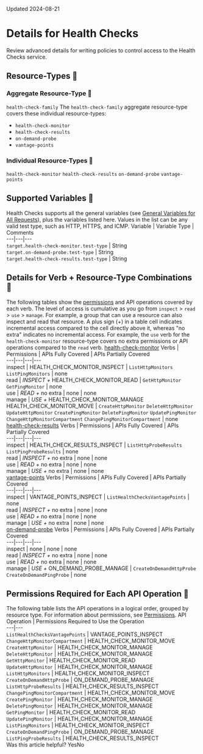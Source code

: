 Updated 2024-08-21
# Details for Health Checks
Review advanced details for writing policies to control access to the Health Checks service.
## Resource-Types 🔗 
### Aggregate Resource-Type 🔗 
`health-check-family`
The `health-check-family` aggregate resource-type covers these individual resource-types:
  * `health-check-monitor`
  * `health-check-results`
  * `on-demand-probe`
  * `vantage-points`


### Individual Resource-Types 🔗 
`health-check-monitor`
`health-check-results`
`on-demand-probe`
`vantage-points`
## Supported Variables 🔗 
Health Checks supports all the general variables (see [General Variables for All Requests](https://docs.oracle.com/en-us/iaas/Content/Identity/policyreference/policyreference_topic-General_Variables_for_All_Requests.htm "Use the following general variables for all requests")), plus the variables listed here. Values in the list can be any valid test type, such as HTTP, HTTPS, and ICMP.
Variable | Variable Type | Comments  
---|---|---  
`target.health-check-monitor.test-type` | String  
`target.on-demand-probe.test-type` | String  
`target.health-check-results.test-type` | String  
## Details for Verb + Resource-Type Combinations 🔗 
The following tables show the [permissions](https://docs.oracle.com/iaas/Content/Identity/policies/permissions.htm) and API operations covered by each verb. The level of access is cumulative as you go from `inspect` > `read` > `use` > `manage`. For example, a group that can use a resource can also inspect and read that resource. A plus sign (+) in a table cell indicates incremental access compared to the cell directly above it, whereas "no extra" indicates no incremental access. 
For example, the `use` verb for the `health-check-monitor` resource-type covers no extra permissions or API operations compared to the `read` verb.
[health-check-monitor](https://docs.oracle.com/en-us/iaas/Content/Identity/policyreference/healthcheckpolicyreference.htm)
Verbs | Permissions | APIs Fully Covered | APIs Partially Covered  
---|---|---|---  
inspect |  HEALTH_CHECK_MONITOR_INSPECT |  `ListHttpMonitors` `ListPingMonitors` | none  
read |  _INSPECT +_ HEALTH_CHECK_MONITOR_READ |  `GetHttpMonitor` `GetPingMonitor` | none  
use |  _READ +_ no extra | none | none  
manage |  _USE +_ HEALTH_CHECK_MONITOR_MANAGE HEALTH_CHECK_MONITOR_MOVE |  `CreateHttpMonitor` `DeleteHttpMonitor` `UpdateHttpMonitor` `CreatePingMonitor` `DeletePingMonitor` `UpdatePingMonitor` `ChangeHttpMonitorCompartment` `ChangePingMonitorCompartment` | none  
[health-check-results](https://docs.oracle.com/en-us/iaas/Content/Identity/policyreference/healthcheckpolicyreference.htm)
Verbs | Permissions | APIs Fully Covered | APIs Partially Covered  
---|---|---|---  
inspect |  HEALTH_CHECK_RESULTS_INSPECT |  `ListHttpProbeResults` `ListPingProbeResults` | none  
read |  _INSPECT +_ no extra | none | none  
use |  _READ +_ no extra | none | none  
manage |  _USE +_ no extra | none | none  
[vantage-points](https://docs.oracle.com/en-us/iaas/Content/Identity/policyreference/healthcheckpolicyreference.htm)
Verbs | Permissions | APIs Fully Covered | APIs Partially Covered  
---|---|---|---  
inspect | VANTAGE_POINTS_INSPECT | `ListHealthChecksVantagePoints` | none  
read |  _INSPECT +_ no extra | none | none  
use |  _READ +_ no extra | none | none  
manage |  _USE +_ no extra | none | none  
[on-demand-probe](https://docs.oracle.com/en-us/iaas/Content/Identity/policyreference/healthcheckpolicyreference.htm)
Verbs | Permissions | APIs Fully Covered | APIs Partially Covered  
---|---|---|---  
inspect | none | none | none  
read |  _INSPECT +_ no extra | none | none  
use |  _READ +_ no extra | none | none  
manage |  _USE +_ ON_DEMAND_PROBE_MANAGE |  `CreateOnDemandHttpProbe` `CreateOnDemandPingProbe` | none  
## Permissions Required for Each API Operation 🔗 
The following table lists the API operations in a logical order, grouped by resource type.
For information about permissions, see [Permissions](https://docs.oracle.com/en-us/iaas/Content/Identity/policies/permissions.htm#permissions "Permissions are the atomic units of authorization that control a user's ability to perform operations on resources. Oracle defines all the permissions in the policy language.").
API Operation | Permissions Required to Use the Operation  
---|---  
`ListHealthChecksVantagePoints` | VANTAGE_POINTS_INSPECT  
`ChangeHttpMonitorCompartment` | HEALTH_CHECK_MONITOR_MOVE  
`CreateHttpMonitor` | HEALTH_CHECK_MONITOR_MANAGE  
`DeleteHttpMonitor` | HEALTH_CHECK_MONITOR_MANAGE  
`GetHttpMonitor` | HEALTH_CHECK_MONITOR_READ  
`UpdateHttpMonitor` | HEALTH_CHECK_MONITOR_MANAGE  
`ListHttpMonitors` | HEALTH_CHECK_MONITOR_INSPECT  
`CreateOnDemandHttpProbe` | ON_DEMAND_PROBE_MANAGE  
`ListHttpProbeResults` | HEALTH_CHECK_RESULTS_INSPECT  
`ChangePingMonitorCompartment` | HEALTH_CHECK_MONITOR_MOVE  
`CreatePingMonitor` | HEALTH_CHECK_MONITOR_MANAGE  
`DeletePingMonitor` | HEALTH_CHECK_MONITOR_MANAGE  
`GetPingMonitor` | HEALTH_CHECK_MONITOR_READ  
`UpdatePingMonitor` | HEALTH_CHECK_MONITOR_MANAGE  
`ListPingMonitors` | HEALTH_CHECK_MONITOR_INSPECT  
`CreateOnDemandPingProbe` | ON_DEMAND_PROBE_MANAGE  
`ListPingProbeResults` | HEALTH_CHECK_RESULTS_INSPECT  
Was this article helpful?
YesNo

